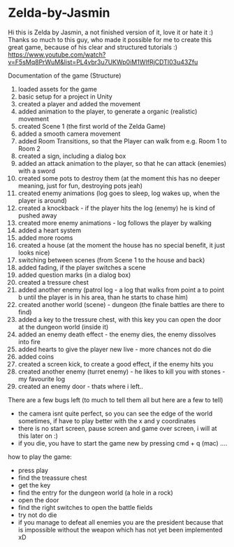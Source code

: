 # Zelda-by-Jasmin

Hi this is Zelda by Jasmin, a not finished version of it, love it or hate it :)
Thanks so much to this guy, who made it possible for me to create this great game, because of his clear and structured tutorials :)
https://www.youtube.com/watch?v=F5sMq8PrWuM&list=PL4vbr3u7UKWp0iM1WIfRjCDTI03u43Zfu

Documentation of the game (Structure)

1. loaded assets for the game
2. basic setup for a project in Unity
3. created a player and added the movement
4. added animation to the player, to generate a organic (realistic) movement
5. created Scene 1 (the first world of the Zelda Game)
6. added a smooth camera movement
7. added Room Transitions, so that the Player can walk from e.g. Room 1 to Room 2
8. created a sign, including a dialog box
9. added an attack animation to the player, so that he can attack (enemies) with a sword
10. created some pots to destroy them (at the moment this has no deeper meaning, just for fun, destroying pots jeah)
11. created enemy animations (log goes to sleep, log wakes up, when the player is around)
12. created a knockback - if the player hits the log (enemy) he is kind of pushed away
13. created more enemy animations - log follows the player by walking
14. added a heart system
15. added more rooms
16. created a house (at the moment the house has no special benefit, it just looks nice)
17. switching between scenes (from Scene 1 to the house and back)
18. added fading, if the player switches a scene
19. added question marks (in a dialog box)
20. created a tressure chest
21. added another enemy (patrol log - a log that walks from point a to point b until the player is in his area, than he starts to chase him)
22. created another world (scene) - dungeon (the finale battles are there to find)
23. added a key to the tressure chest, with this key you can open the door at the dungeon world (inside it)
24. added an enemy death effect - the enemy dies, the enemy dissolves into fire
25. added hearts to give the player new live - more chances not do die 
26. added coins
27. created a screen kick, to create a good effect, if the enemy hits you 
28. created another enemy (turret enemy) - he likes to kill you with stones - my favourite log
29. created an enemy door - thats where i left..

There are a few bugs left (to much to tell them all but here are a few to tell)
- the camera isnt quite perfect, so you can see the edge of the world sometimes, if have to play better with the x and y coordinates
- there is no start screen, pause screen and game over screen, i will at this later on :)
- if you die, you have to start the game new by pressing cmd + q (mac) 
....

how to play the game:
- press play
- find the treassure chest
- get the key
- find the entry for the dungeon world (a hole in a rock)
- open the door
- find the right switches to open the battle fields
- try not do die
- if you manage to defeat all enemies you are the president 
  because that is impossible without the weapon which has not yet been implemented xD

